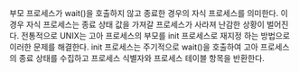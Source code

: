 부모 프로세스가 wait()을 호출하지 않고 종료한 경우의 자식 프로세스를 의미한다. 이 경우 자식 프로세스는 종료 상태 값을 가져갈 프로세스가 사라져 난감한 상황이 벌어진다. 전통적으로 UNIX는 고아 프로세스의 부모를 init 프로세스로 재지정 하는 방법으로 이러한 문제를 해결한다. init 프로세스는 주기적으로 wait()을 호출하여 고아 프로세스의 종료 상태를 수집하고 프로세스 식별자와 프로세스 테이블 항목을 반환한다.